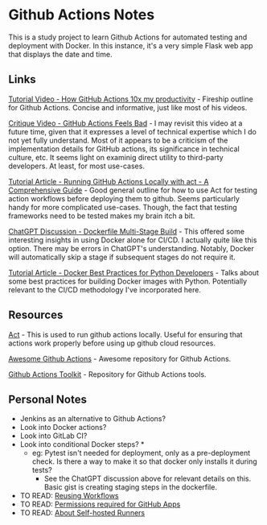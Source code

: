 # Github Actions Notes

This is a study project to learn Github Actions for automated testing and deployment with Docker. In this instance, it's a very simple Flask web app that displays the date and time.


## Links
[Tutorial Video - How GitHub Actions 10x my productivity](https://www.youtube.com/watch?v=yfBtjLxn_6k) - Fireship outline for Github Actions. Concise and informative, just like most of his videos.

[Critique Video - GitHub Actions Feels Bad](https://www.youtube.com/watch?v=9qljpi5jiMQ) - I may revisit this video at a future time, given that it expresses a level of technical expertise which I do not yet fully understand. Most of it appears to be a criticism of the implementation details for GitHub actions, its significance in technical culture, etc. It seems light on examinig direct utility to third-party developers. At least, for most use-cases.

[Tutorial Article - Running GitHub Actions Locally with act - A Comprehensive Guide](https://www.codemancers.com/blog/2024-03-19-act-guide-for-github-workflow/) - Good general outline for how to use Act for testing action workflows before deploying them to github. Seems particularly handy for more complicated use-cases. Though, the fact that testing frameworks need to be tested makes my brain itch a bit.

[ChatGPT Discussion - Dockerfile Multi-Stage Build](https://chatgpt.com/share/670eaa29-1b94-8008-a8f9-1c9c1fc9090e) - This offered some interesting insights in using Docker alone for CI/CD. I actually quite like this option. There may be errors in ChatGPT's understanding. Notably, Docker will automatically skip a stage if subsequent stages do not require it.

[Tutorial Article - Docker Best Practices for Python Developers](https://testdriven.io/blog/docker-best-practices/) - Talks about some best practices for building Docker images with Python. Potentially relevant to the CI/CD methodology I've incorporated here.


## Resources
[Act](https://github.com/nektos/act) - This is used to run github actions locally. Useful for ensuring that actions work properly before using up github cloud resources.

[Awesome Github Actions](https://github.com/sdras/awesome-actions) - Awesome repository for Github Actions.

[Github Actions Toolkit](https://github.com/actions/toolkit) - Repository for Github Actions tools.


## Personal Notes
- Jenkins as an alternative to Github Actions?
- Look into Docker actions?
- Look into GitLab CI?
- Look into conditional Docker steps? *
    - eg: Pytest isn't needed for deployment, only as a pre-deployment check. Is there a way to make it so that docker only installs it during tests?
        - See the ChatGPT discussion above for relevant details on this. Basic gist is creating staging steps in the dockerfile.
- TO READ: [Reusing Workflows](https://docs.github.com/en/actions/sharing-automations/reusing-workflows)
- TO READ: [Permissions required for GitHub Apps](https://docs.github.com/en/rest/authentication/permissions-required-for-github-apps?apiVersion=2022-11-28)
- TO READ: [About Self-hosted Runners](https://docs.github.com/en/actions/hosting-your-own-runners/managing-self-hosted-runners/about-self-hosted-runners)